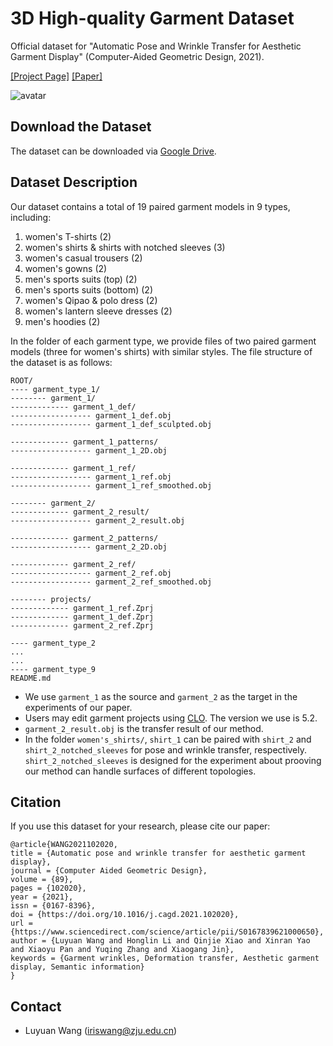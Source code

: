 # 3D High-quality Garment Dataset
Official dataset for "Automatic Pose and Wrinkle Transfer for Aesthetic Garment Display" (Computer-Aided Geometric Design, 2021).

[[Project Page]](http://www.cad.zju.edu.cn/home/jin/cagd2021/cagd2021.htm) [[Paper]](https://www.sciencedirect.com/science/article/pii/S0167839621000650)

![avatar](http://www.cad.zju.edu.cn/home/jin/cagd2021/teaser.jpeg)

## Download the Dataset
The dataset can be downloaded via [Google Drive](https://drive.google.com/file/d/1Rn2o5tDwTyr8H5E_igrOlPmQhS4cyhS7/view?usp=sharing).

## Dataset Description
Our dataset contains a total of 19 paired garment models in 9 types, including:
1. women's T-shirts (2)
2. women's shirts & shirts with notched sleeves (3)
3. women's casual trousers (2)
4. women's gowns (2)
5. men's sports suits (top) (2)
6. men's sports suits (bottom) (2)
7. women's Qipao & polo dress (2)
8. women's lantern sleeve dresses (2)
9. men's hoodies (2)

In the folder of each garment type, we provide files of two paired garment models (three for women's shirts) with similar styles. The file structure of the dataset is as follows:

```
ROOT/
---- garment_type_1/
-------- garment_1/
------------- garment_1_def/
------------------ garment_1_def.obj
------------------ garment_1_def_sculpted.obj

------------- garment_1_patterns/
------------------ garment_1_2D.obj

------------- garment_1_ref/
------------------ garment_1_ref.obj
------------------ garment_1_ref_smoothed.obj

-------- garment_2/
------------- garment_2_result/
------------------ garment_2_result.obj 
         
------------- garment_2_patterns/
------------------ garment_2_2D.obj
        
------------- garment_2_ref/
------------------ garment_2_ref.obj
------------------ garment_2_ref_smoothed.obj

-------- projects/
------------- garment_1_ref.Zprj
------------- garment_1_def.Zprj
------------- garment_2_ref.Zprj

---- garment_type_2
...
...
---- garment_type_9
README.md
```
- We use `garment_1` as the source and `garment_2` as the target in the experiments of our paper.
- Users may edit garment projects using [CLO](https://www.clo3d.com/). The version we use is 5.2.
- `garment_2_result.obj` is the transfer result of our method.
- In the folder `women's_shirts/`, `shirt_1` can be paired with `shirt_2` and `shirt_2_notched_sleeves` for pose and wrinkle transfer, respectively. `shirt_2_notched_sleeves` is designed for the experiment about prooving our method can handle surfaces of different topologies.


## Citation
If you use this dataset for your research, please cite our paper:

```
@article{WANG2021102020,
title = {Automatic pose and wrinkle transfer for aesthetic garment display},
journal = {Computer Aided Geometric Design},
volume = {89},
pages = {102020},
year = {2021},
issn = {0167-8396},
doi = {https://doi.org/10.1016/j.cagd.2021.102020},
url = {https://www.sciencedirect.com/science/article/pii/S0167839621000650},
author = {Luyuan Wang and Honglin Li and Qinjie Xiao and Xinran Yao and Xiaoyu Pan and Yuqing Zhang and Xiaogang Jin},
keywords = {Garment wrinkles, Deformation transfer, Aesthetic garment display, Semantic information}
}
```

## Contact
- Luyuan Wang (iriswang@zju.edu.cn)
